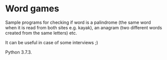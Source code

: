 # Word games
Sample programs for checking if word is a palindrome (the same word when it is read from both sites e.g. kayak), an anagram (two different words created from the same letters) etc.

It can be useful in case of some interviews ;)

Python 3.7.3.
